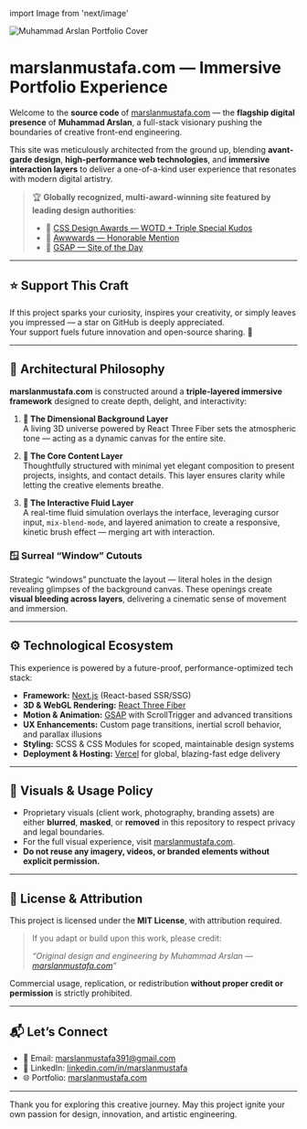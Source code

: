 import Image from 'next/image'

<Image
  src="/public/og.png"
  alt="Muhammad Arslan Portfolio Cover"
  width={1200}
  height={630}
/>

# marslanmustafa.com — Immersive Portfolio Experience

Welcome to the **source code** of [marslanmustafa.com](https://marslanmustafa.com) — the **flagship digital presence** of **Muhammad Arslan**, a full-stack visionary pushing the boundaries of creative front-end engineering.

This site was meticulously architected from the ground up, blending **avant-garde design**, **high-performance web technologies**, and **immersive interaction layers** to deliver a one-of-a-kind user experience that resonates with modern digital artistry.

> 🏆 **Globally recognized, multi-award-winning site featured by leading design authorities**:
>
> - 🥇 [CSS Design Awards — WOTD + Triple Special Kudos](https://www.cssdesignawards.com/sites/giats-portfolio/46067/)
> - 🥈 [Awwwards — Honorable Mention](https://www.awwwards.com/sites/https-giats-me)
> - 🥉 [GSAP — Site of the Day](https://gsap.com/showcase/?page=1)

---

## ⭐ Support This Craft

If this project sparks your curiosity, inspires your creativity, or simply leaves you impressed — a star on GitHub is deeply appreciated.  
Your support fuels future innovation and open-source sharing. 🙌

---

## 🧠 Architectural Philosophy

**marslanmustafa.com** is constructed around a **triple-layered immersive framework** designed to create depth, delight, and interactivity:

1. **🌌 The Dimensional Background Layer**  
   A living 3D universe powered by React Three Fiber sets the atmospheric tone — acting as a dynamic canvas for the entire site.

2. **🧱 The Core Content Layer**  
   Thoughtfully structured with minimal yet elegant composition to present projects, insights, and contact details. This layer ensures clarity while letting the creative elements breathe.

3. **🎨 The Interactive Fluid Layer**  
   A real-time fluid simulation overlays the interface, leveraging cursor input, `mix-blend-mode`, and layered animation to create a responsive, kinetic brush effect — merging art with interaction.

### 🪟 Surreal “Window” Cutouts

Strategic “windows” punctuate the layout — literal holes in the design revealing glimpses of the background canvas. These openings create **visual bleeding across layers**, delivering a cinematic sense of movement and immersion.

---

## ⚙️ Technological Ecosystem

This experience is powered by a future-proof, performance-optimized tech stack:

- **Framework:** [Next.js](https://nextjs.org/) (React-based SSR/SSG)
- **3D & WebGL Rendering:** [React Three Fiber](https://docs.pmnd.rs/react-three-fiber)
- **Motion & Animation:** [GSAP](https://greensock.com/gsap/) with ScrollTrigger and advanced transitions
- **UX Enhancements:** Custom page transitions, inertial scroll behavior, and parallax illusions
- **Styling:** SCSS & CSS Modules for scoped, maintainable design systems
- **Deployment & Hosting:** [Vercel](https://vercel.com) for global, blazing-fast edge delivery

---

## 📸 Visuals & Usage Policy

- Proprietary visuals (client work, photography, branding assets) are either **blurred**, **masked**, or **removed** in this repository to respect privacy and legal boundaries.
- For the full visual experience, visit [marslanmustafa.com](https://marslanmustafa.com).
- **Do not reuse any imagery, videos, or branded elements without explicit permission.**

---

## 📄 License & Attribution

This project is licensed under the **MIT License**, with attribution required.

> If you adapt or build upon this work, please credit:
>
> _“Original design and engineering by Muhammad Arslan — [marslanmustafa.com](https://marslanmustafa.com)”_

Commercial usage, replication, or redistribution **without proper credit or permission** is strictly prohibited.

---

## 📬 Let’s Connect

- 📧 Email: [marslanmustafa391@gmail.com](mailto:marslanmustafa391@gmail.com)
- 💼 LinkedIn: [linkedin.com/in/marslanmustafa](https://www.linkedin.com/in/marslanmustafa/)
- 🌐 Portfolio: [marslanmustafa.com](https://marslanmustafa.com)

---

Thank you for exploring this creative journey. May this project ignite your own passion for design, innovation, and artistic engineering.
